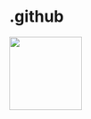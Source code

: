 # .github
<img src="https://avatars.githubusercontent.com/u/142549176?s=200&v=4" height="130" style="max-width: 100%;">

<!--

View the NFT Rebellion Slide Deck
https://drive.proton.me/urls/P7KBQN3DKR#xSVHTVgFxT6c

creates an NFT marketplace and streaming service for ALL music.

🙋‍♀️ A short introduction - what is your organization all about?
🌈 Contribution guidelines - how can the community get involved?
👩‍💻 Useful resources - where can the community find your docs? Is there anything else the community should know?
🍿 Fun facts - what does your team eat for breakfast?
🧙 Remember, you can do mighty things with the power of [Markdown](https://docs.github.com/github/writing-on-github/getting-started-with-writing-and-formatting-on-github/basic-writing-and-formatting-syntax)
-->
